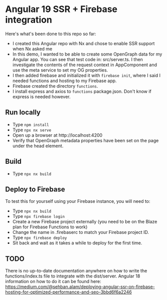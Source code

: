 # Angular 19 SSR + Firebase integration

Here's what's been done to this repo so far:

- I created this Angular repo with Nx and chose to enable SSR support when Nx asked me
- In this demo, I wanted to be able to create some OpenGraph data for my Angular app. You can see that test code in: src/server.ts. I then investigate the contents of the request context in AppComponent and use the meta service to set my OG properties.
- I then added firebase and initialized it with `firebase init`, where I said I needed functions and hosting to my Firebase app. 
- Firebase created the directory `functions`.
- I install express and axios to `functions` package.json. Don't know if express is needed however.

## Run locally

- Type `npm install`
- Type `npx nx serve`
- Open up a browser at http://localhost:4200
- Verify that OpenGraph metadata properties have been set on the page under the head element.

## Build

- Type `npx nx build`

## Deploy to Firebase

To test this for yourself using your Firebase instance, you will need to:

- Type `npx nx build`
- Type `npx firebase login`
- Create a new Firebase project externally (you need to be on the Blaze plan for Firebase Functions to work) 
- Change the name in .firebaserc to match your Firebase project ID.
- Type `npx firebase deploy`
- Sit back and wait as it takes a while to deploy for the first time.

## TODO

There is no up-to-date documentation anywhere on how to write the functions/index.ts file to integrate with the dist/server. Angular 18 information on how to do it can be found here: https://medium.com/@sehban.alam/deploying-angular-ssr-on-firebase-hosting-for-optimized-performance-and-seo-3bbd6f6a2246
